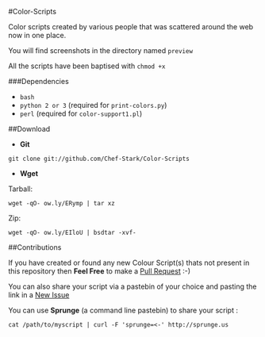 #Color-Scripts

Color scripts created by various people that was scattered around the web now in one place.

You will find screenshots in the directory named `preview`

All the scripts have been baptised with `chmod +x`


###Dependencies

- `bash`
- `python 2 or 3` (required for `print-colors.py`)
- `perl` (required for `color-support1.pl`)

##Download

- **Git**

`git clone git://github.com/Chef-Stark/Color-Scripts`

- **Wget** 

Tarball:

`wget -qO- ow.ly/ERymp | tar xz`

Zip:

`wget -qO- ow.ly/EIloU | bsdtar -xvf-`


##Contributions

If you have created or found any new Colour Script(s) thats not present in this repository then **Feel Free** to make a [Pull Request](https://github.com/Chef-Stark/Color-Scripts/pulls) :-)

You can also share your script via a pastebin of your choice and pasting the link in a [New Issue](https://github.com/Chef-Stark/Color-Scripts/issues)


You can use **Sprunge** (a command line pastebin) to share your script :

`cat /path/to/myscript | curl -F 'sprunge=<-' http://sprunge.us`

